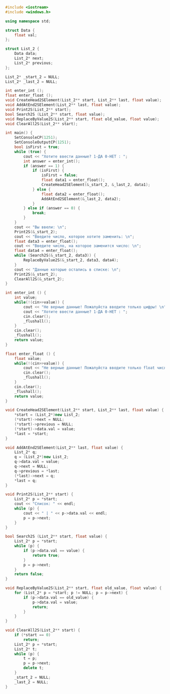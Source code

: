 ﻿```c++
#include <iostream>
#include <windows.h>

using namespace std;

struct Data {
	float val;
};

struct List_2 {
	Data data;
	List_2* next;
	List_2* previous;
};

List_2* _start_2 = NULL;
List_2* _last_2 = NULL;

int enter_int ();
float enter_float ();
void CreateHead2SElement(List_2** start, List_2** last, float value);
void AddAtEnd2SElement(List_2** last, float value);
void Print2S(List_2** start);
bool Search2S (List_2** start, float value);
void ReplaceByValue2S(List_2** start, float old_value, float value);
void ClearAll2S(List_2** start);

int main() {
	SetConsoleCP(1251);
	SetConsoleOutputCP(1251);
	bool isFirst = true;
	while (true) {
		cout << "Хотите ввести данные? 1-ДА 0-НЕТ : ";
		int answer = enter_int();
		if (answer == 1) {
			if (isFirst) {
				isFirst = false;
				float data1 = enter_float();
				CreateHead2SElement(&_start_2, &_last_2, data1);
			} else {
				float data2 = enter_float();
				AddAtEnd2SElement(&_last_2, data2);
			}
		} else if (answer == 0) {
			break;
		}
	}
	cout << "Вы ввели: \n";
	Print2S(&_start_2);
	cout << "Введите число, которое хотите заменить: \n";
	float data3 = enter_float();
	cout << "Введите число, на которое заменится число: \n";
	float data4 = enter_float();
	while (Search2S(&_start_2, data3)) {
		ReplaceByValue2S(&_start_2, data3, data4);
	}
	cout << "Данные которые остались в списке: \n";
	Print2S(&_start_2);
	ClearAll2S(&_start_2);
}

int enter_int () {
	int value;
	while(!(cin>>value)) {
		cout << "Не верные данные! Пожалуйста вводите только цифры! \n";
		cout << "Хотите ввести данные? 1-ДА 0-НЕТ : ";
		cin.clear();
		_flushall();
	}
	cin.clear();
	_flushall();
	return value;
}

float enter_float () {
	float value;
	while(!(cin>>value)) {
		cout << "Не верные данные! Пожалуйста вводите только float числа! \n";
		cin.clear();
		_flushall();
	}
	cin.clear();
	_flushall();
	return value;
}

void CreateHead2SElement(List_2** start, List_2** last, float value) {
	*start = (List_2*)new List_2;
	(*start)->next = NULL;
	(*start)->previous = NULL;
	(*start)->data.val = value;
	*last = *start;
}

void AddAtEnd2SElement(List_2** last, float value) {
	List_2* q;
	q = (List_2*)new List_2;
	q->data.val = value;
	q->next = NULL;
	q->previous = *last;
	(*last)->next = q;
	*last = q;
}

void Print2S(List_2** start) {
	List_2* p = *start;
	cout << "Список: " << endl;
	while (p) {
		cout << " | " << p->data.val << endl;
		p = p->next;
	}
}

bool Search2S (List_2** start, float value) {
	List_2* p = *start;
	while (p) {
		if (p->data.val == value) {
			return true;
		}
		p = p->next;
	}
	return false;
}

void ReplaceByValue2S(List_2** start, float old_value, float value) {
	for (List_2* p = *start; p != NULL; p = p->next) {
		if (p->data.val == old_value) {
			p->data.val = value;
			return;
		}
	}
}

void ClearAll2S(List_2** start) {
	if (*start == 0)
		return;
	List_2* p = *start;
	List_2* t;
	while (p) {
		t = p;
		p = p->next;
		delete t;
	}
	_start_2 = NULL;
	_last_2 = NULL;
}

```
